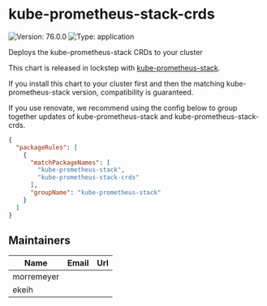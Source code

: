 # kube-prometheus-stack-crds

![Version: 76.0.0](https://img.shields.io/badge/Version-76.0.0-informational?style=flat-square) ![Type: application](https://img.shields.io/badge/Type-application-informational?style=flat-square)

Deploys the kube-prometheus-stack CRDs to your cluster

This chart is released in lockstep with [kube-prometheus-stack](https://github.com/prometheus-community/helm-charts/tree/main/charts/kube-prometheus-stack).

If you install this chart to your cluster first and then the matching kube-prometheus-stack version, compatibility is guaranteed.

If you use renovate, we recommend using the config below to group together updates of kube-prometheus-stack and kube-prometheus-stack-crds.

```json
{
  "packageRules": [
    {
      "matchPackageNames": [
        "kube-prometheus-stack",
        "kube-prometheus-stack-crds"
      ],
      "groupName": "kube-prometheus-stack"
    }
  ]
}
```

## Maintainers

| Name | Email | Url |
| ---- | ------ | --- |
| morremeyer |  |  |
| ekeih |  |  |

